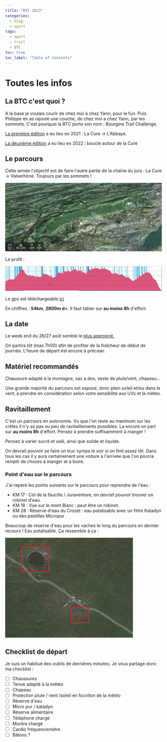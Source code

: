 ```yaml
---
title: "BTC 2023"
categories:
  - blog
  - sport
tags:
  - sport
  - trail
  - BTC
toc: true
toc_label: "Table of Contents"
---
```


# Toutes les infos

## La BTC c'est quoi ?

A la base je voulais courir de chez moi à chez Yann, pour le fun. Puis Philippe en as rajouté une couche, de chez moi a chez Yann, par les sommets. C'est pourquoi la BTC porte son nom : Bourgine Trail Challenge.

[La première édition](https://www.strava.com/activities/9313146910) a eu lieu en 2021 : La Cure -> L'Abbaye.

[La deuxième édition](https://www.strava.com/activities/8111529461) a eu lieu en 2022 : boucle autour de la Cure

## Le parcours

Cette année l'objectif est de faire l'autre partie de la chaîne du jura : La Cure -> Valserhône. Toujours par les sommets !

![fatmap](/assets/images/2023/btc/fatmap.png)

Le profil :

![profil](/assets/images/2023/btc/profil.png)

Le gpx est téléchargeable [ici](/assets/fichiers/BTC_2023.gpx)

En chiffres : __54km__, __2800m d+__. Il faut tabler sur __au moins 8h__ d'effort.

## La date

Le week end du 26/27 août semble le [plus approprié.](https://framadate.org/o9WqDGa6q4FODbjF)

On partira tôt (max 7h00) afin de profiter de la fraîcheur de début de journée. L'heure de départ est encore à préciser.

## Matériel recommandés

Chaussure adapté à la montagne, sac a dos, veste de pluie/vent, chapeau...

Une grande majorité du parcours est _exposé_, donc plein soleil et/ou dans le vent, à prendre en considération selon votre sensibilité aux UVs et la météo.

## Ravitaillement

C'est un parcours en autonomie. Vu que l'on reste au maximum sur les crêtes il n'y as pas ou peu de ravitaillements possibles. La encore on part sur __au moins 8h__ d'effort. Pensez à prendre suffisamment à manger !

Pensez à varier sucré et salé, ainsi que solide et liquide.

On devrait pouvoir se faire un truc sympa le soir si on finit assez tôt. Dans tous les cas il y aura certainement une voiture à l'arrivée que l'on pourra remplir de choses à manger et à boire.

### Point d'eau sur le parcours

J'ai repéré les points suivants sur le parcours pour reprendre de l'eau :

- KM 17 : Col de la faucille / Juraventure, on devrait pouvoir trouver un robinet d'eau.
- KM 18 : Vue sur le mont Blanc : peut être un robinet.
- KM 28 : Réserve d'eau du Crozet : eau potalisable avec un filtre Katadyn ou des pastilles Micropur

Beaucoup de réserve d'eau pour les vaches le long du parcours en dernier recours ! Eau potalisable. Ça ressemble à ça :

![Trou d'eau](/assets/images/2023/btc/troudeau.png)

## Checklist de départ

Je suis un habitué des oublis de dernières minutes. Je vous partage donc ma checklist :

- [ ] Chaussures
- [ ] Tenue adapté à la météo
- [ ] Chapeau
- [ ] Protection pluie / vent /soleil en focniton de la météo
- [ ] Réserve d'eau
- [ ] Micro pur / katadyn
- [ ] Réserve alimentaire
- [ ] Téléphone chargé
- [ ] Montre chargé
- [ ] Cardio fréquencemètre
- [ ] Bâtons ?
